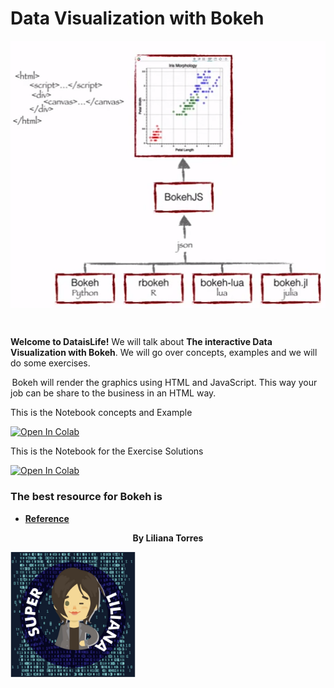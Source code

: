 #             Data Visualization with Bokeh

<img alt="Women Who Code WWC Talk." align="center" src="images/Bokeh_Intro.png">

&nbsp;

**Welcome to DataisLife!**  We will talk about  **The interactive Data Visualization with Bokeh**. We will go over  concepts, examples and we will do some exercises. 

 Bokeh will render the graphics using HTML and JavaScript. This way your job can be share to the business in an HTML way.



This is the Notebook concepts and Example

[![Open In Colab](https://colab.research.google.com/assets/colab-badge.svg)](https://colab.research.google.com/drive/1kt7RuNAeCExhCOJXJ-U5wqn2QINwOuXM?usp=sharing)



This is the Notebook for the Exercise Solutions

[![Open In Colab](https://colab.research.google.com/assets/colab-badge.svg)](https://colab.research.google.com/drive/1vigjFYvAEdGtqLU3km0HawL_qTM2Ka7m?usp=sharing)




### The best resource for Bokeh is 

 *  [**Reference**](https://docs.bokeh.org/en/2.0.2/)



<P align="center"> <strong>By Liliana Torres</strong></p>


<img alt="Image Lili" align="center" height=200, with=100, src="images/Lili_new.JPG">

  																																						



&nbsp;
